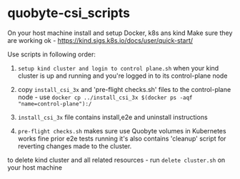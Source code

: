 # quobyte-csi_scripts


On your host machine install and setup Docker, k8s ans kind
Make sure they are working ok - https://kind.sigs.k8s.io/docs/user/quick-start/

Use scripts in following order:
1. ```setup kind cluster and login to control plane.sh```
when your kind cluster is up and running and you're logged in to its control-plane node

2. copy ```install_csi_3x``` and 'pre-flight checks.sh' files to the control-plane node - 
use 
```docker cp ../install_csi_3x $(docker ps -aqf "name=control-plane"):/```

3. ```install_csi_3x``` file contains install,e2e and uninstall instructions
4. ```pre-flight checks.sh``` makes sure use Quobyte volumes in Kubernetes works fine prior e2e tests running
it's also contains 'cleanup' script for reverting changes made to the cluster.

to delete kind cluster and all related resources - run ```delete cluster.sh``` on your host machine
